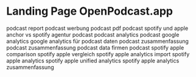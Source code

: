# Landing Page OpenPodcast.app

podcast report
podcast werbung
podcast pdf
podcast spotify und apple 
anchor vs spotify
agentur podcast
podcast analytics
podcast google analytics
google analytics für podcast
daten podcast zusammenfassung
podcast zusammenfassung
podcast data
firmen podcast
spotify apple comparison
spotify apple vergleich
spotify apple analytics import
spotify apple analytics
spotify apple unified analytics
spotify apple analytics zusammenfassung